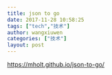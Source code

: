 ```yaml
---
title: json to go
date: 2017-11-28 10:58:25
tags: ["tech","技术"]
author: wangxiuwen
categories: ["技术"]
layout: post
---
```


https://mholt.github.io/json-to-go/